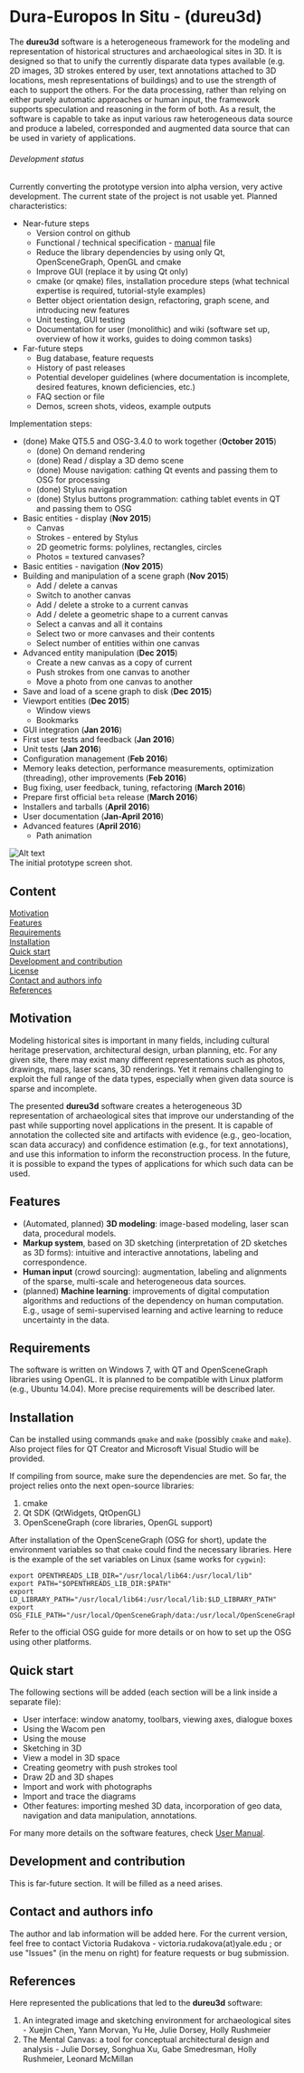 # Dura-Europos In Situ - (dureu3d) 
The **dureu3d** software is a heterogeneous framework for the modeling and representation of historical structures and archaeological sites in 3D. It is designed so that to unify the currently disparate data types available (e.g. 2D images, 3D strokes entered by user, text annotations attached to 3D locations, mesh representations of buildings) and to use the strength of each to support the others. For the data processing, rather than relying on either purely automatic approaches or human input, the framework supports speculation and reasoning in the form of both. As a result, the software is capable to take as input various raw heterogeneous data source and produce a labeled, corresponded and augmented data source that can be used in variety of applications.

###### Development status
Currently converting the prototype version into alpha version, very active development. The current state of the project is not usable yet. Planned characteristics: 
* Near-future steps
    * Version control on github
    * Functional / technical specification - [manual](https://github.com/vicrucann/dura-europos-insitu/blob/master/doc/manual.md) file
    * Reduce the library dependencies by using only Qt, OpenSceneGraph, OpenGL and cmake
    * Improve GUI (replace it by using Qt only)
    * cmake (or qmake) files, installation procedure steps (what technical expertise is required, tutorial-style examples)
    * Better object orientation design, refactoring, graph scene, and introducing new features
    * Unit testing, GUI testing
    * Documentation for user (monolithic) and wiki (software set up, overview of how it works, guides to doing common tasks)
* Far-future steps
    * Bug database, feature requests 
    * History of past releases 
    * Potential developer guidelines (where documentation is incomplete, desired features, known deficiencies, etc.)
    * FAQ section or file
    * Demos, screen shots, videos, example outputs

Implementation steps:
* (done) Make QT5.5 and OSG-3.4.0 to work together (**October 2015**)
    * (done) On demand rendering
    * (done) Read / display a 3D demo scene
    * (done) Mouse navigation: cathing Qt events and passing them to OSG for processing
    * (done) Stylus navigation
    * (done) Stylus buttons programmation: cathing tablet events in QT and passing them to OSG
* Basic entities - display (**Nov 2015**)
    * Canvas
    * Strokes - entered by Stylus
    * 2D geometric forms: polylines, rectangles, circles 
    * Photos = textured canvases?
* Basic entities - navigation (**Nov 2015**)
* Building and manipulation of a scene graph (**Nov 2015**)
    * Add / delete a canvas
    * Switch to another canvas
    * Add / delete a stroke to a current canvas
    * Add / delete a geometric shape to a current canvas
    * Select a canvas and all it contains
    * Select two or more canvases and their contents
    * Select number of entities within one canvas
* Advanced entity manipulation (**Dec 2015**)
    * Create a new canvas as a copy of current
    * Push strokes from one canvas to another
    * Move a photo from one canvas to another
* Save and load of a scene graph to disk (**Dec 2015**)
* Viewport entities (**Dec 2015**)
    * Window views
    * Bookmarks
* GUI integration (**Jan 2016**)
* First user tests and feedback (**Jan 2016**)
* Unit tests (**Jan 2016**)
* Configuration management (**Feb 2016**)
* Memory leaks detection, performance measurements, optimization (threading), other improvements (**Feb 2016**)
* Bug fixing, user feedback, tuning, refactoring (**March 2016**)
* Prepare first official `beta` release (**March 2016**)
* Installers and tarballs (**April 2016**)
* User documentation (**Jan-April 2016**)
* Advanced features (**April 2016**)
    * Path animation

![Alt text](https://github.com/vicrucann/dura-europos-insitu/blob/master/doc/gui-orig.png "Prototype GUI screenshot")  
The initial prototype screen shot.

## Content
[Motivation](https://github.com/vicrucann/dura-europos-insitu/#motivation)  
[Features](https://github.com/vicrucann/dura-europos-insitu/#features)  
[Requirements](https://github.com/vicrucann/dura-europos-insitu/#requirements)  
[Installation](https://github.com/vicrucann/dura-europos-insitu/#installation)  
[Quick start](https://github.com/vicrucann/dura-europos-insitu/#quick-start)  
[Development and contribution](https://github.com/vicrucann/dura-europos-insitu/#development-and-contribution)  
[License](https://github.com/vicrucann/dura-europos-insitu/#license)  
[Contact and authors info](https://github.com/vicrucann/dura-europos-insitu/#contact-and-authors-info)  
[References](https://github.com/vicrucann/dura-europos-insitu/#references)  

## Motivation

Modeling historical sites is important in many fields, including cultural heritage preservation, architectural design, urban planning, etc. For any given site, there may exist many different representations such as photos, drawings, maps, laser scans, 3D renderings. Yet it remains challenging to exploit the full range of the data types, especially when given data source is sparse and incomplete.

The presented **dureu3d** software creates a heterogeneous 3D representation of archaeological sites that improve our understanding of the past while supporting novel applications in the present. It is capable of annotation the collected site and artifacts with evidence (e.g., geo-location, scan data accuracy) and confidence estimation (e.g., for text annotations), and use this information to inform the reconstruction process. In the future, it is possible to expand the types of applications for which such data can be used.

## Features

* (Automated, planned) **3D modeling**: image-based modeling, laser scan data, procedural models.
* **Markup system**, based on 3D sketching (interpretation of 2D sketches as 3D forms): intuitive and interactive annotations, labeling and correspondence.
* **Human input** (crowd sourcing): augmentation, labeling and alignments of the sparse, multi-scale and heterogeneous data sources. 
* (planned) **Machine learning**: improvements of digital computation algorithms and reductions of the dependency on human computation. E.g., usage of semi-supervised learning and active learning to reduce uncertainty in the data.

## Requirements

The software is written on Windows 7, with QT and OpenSceneGraph libraries using OpenGL. It is planned to be compatible with Linux platform (e.g., Ubuntu 14.04). More precise requirements will be described later.


## Installation

Can be installed using commands `qmake` and `make` (possibly `cmake` and `make`). Also project files for QT Creator and Microsoft Visual Studio will be provided. 

If compiling from source, make sure the dependencies are met. So far, the project relies onto the next open-source libraries:
1. cmake
2. Qt SDK (QtWidgets, QtOpenGL)
3. OpenSceneGraph (core libraries, OpenGL support)

After installation of the OpenSceneGraph (OSG for short), update the environment variables so that `cmake` could find the necessary libraries. Here is the example of the set variables on Linux (same works for `cygwin`):
```
export OPENTHREADS_LIB_DIR="/usr/local/lib64:/usr/local/lib"  
export PATH="$OPENTHREADS_LIB_DIR:$PATH"  
export LD_LIBRARY_PATH="/usr/local/lib64:/usr/local/lib:$LD_LIBRARY_PATH"  
export OSG_FILE_PATH="/usr/local/OpenSceneGraph/data:/usr/local/OpenSceneGraph/data/Images"  
```
Refer to the official OSG guide for more details or on how to set up the OSG using other platforms.

## Quick start

The following sections will be added (each section will be a link inside a separate file): 
* User interface: window anatomy, toolbars, viewing axes, dialogue boxes
* Using the Wacom pen
* Using the mouse 
* Sketching in 3D
* View a model in 3D space
* Creating geometry with push strokes tool
* Draw 2D and 3D shapes
* Import and work with photographs
* Import and trace the diagrams
* Other features: importing meshed 3D data, incorporation of geo data, navigation and data manipulation, annotations. 

For many more details on the software features, check [User Manual](https://github.com/vicrucann/dura-europos-insitu/blob/master/doc/manual.md).

## Development and contribution 

This is far-future section. It will be filled as a need arises.

## Contact and authors info

The author and lab information will be added here. For the current version, feel free to contact Victoria Rudakova - victoria.rudakova(at)yale.edu ; or use "Issues" (in the menu on right) for feature requests or bug submission.

## References

Here represented the publications that led to the **dureu3d** software:  

1. An integrated image and sketching environment for archaeological sites - Xuejin Chen, Yann Morvan, Yu He, Julie Dorsey, Holly Rushmeier  
2. The Mental Canvas: a tool for conceptual architectural design and analysis - Julie Dorsey, Songhua Xu, Gabe Smedresman, Holly Rushmeier, Leonard McMillan
